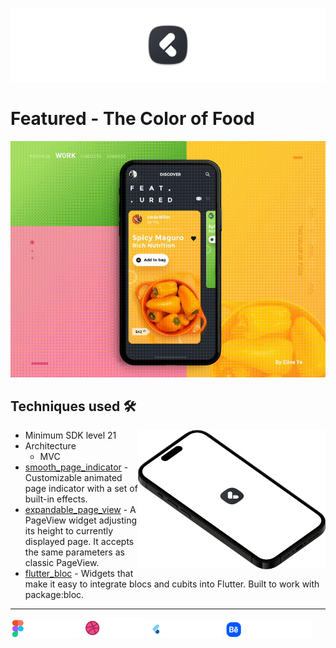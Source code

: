 [<img src="screenshots/app_logo.png"/>](https://github.com/moha-b/Pretty-Ui/releases/tag/featured)

# Featured - The Color of Food 

![](https://github.com/moha-b/Pretty-Ui/blob/main/Featured/screenshots/video.gif)

## Techniques used 🛠️

<img width="300" align="right" src="screenshots/logo.png" alt="preview" />

- Minimum SDK level 21
- Architecture
    - MVC
- [smooth_page_indicator](https://pub.dev/packages/smooth_page_indicator) - Customizable animated page indicator with a set of built-in effects.
- [expandable_page_view](https://pub.dev/packages/expandable_page_view) - A PageView widget adjusting its height to currently displayed page. It accepts the same parameters as classic PageView.
- [flutter_bloc](https://pub.dev/packages/flutter_bloc) - Widgets that make it easy to integrate blocs and cubits into Flutter. Built to work with package:bloc.


---

<img src="screenshots/figma_not_available.png" width="110"> [<img src="screenshots/dribbble.png" width="100">](https://dribbble.com/shots/5498145-Day2-The-color-of-food-Motion-Gif2) [<img src="screenshots/flutter_ui_dev.png" width="120">](https://www.flutteruidev.tech/ui-challenges/flutter-ui-challenge-16) <img src="screenshots/behance_not_available.png" width="140">
